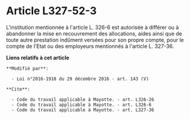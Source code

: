 # Article L327-52-3

L'institution mentionnée à l'article L. 326-6 est autorisée à différer ou à abandonner la mise en recouvrement des
allocations, aides ainsi que de toute autre prestation indûment versées pour son propre compte, pour le compte de l'Etat ou
des employeurs mentionnés à l'article L. 327-36.

**Liens relatifs à cet article**

	**Modifié par**:

	  - Loi n°2016-1918 du 29 décembre 2016 - art. 143 (V)

	**Cite**:

	  - Code du travail applicable à Mayotte. - art. L326-26
	  - Code du travail applicable à Mayotte. - art. L326-6
	  - Code du travail applicable à Mayotte. - art. L327-36
